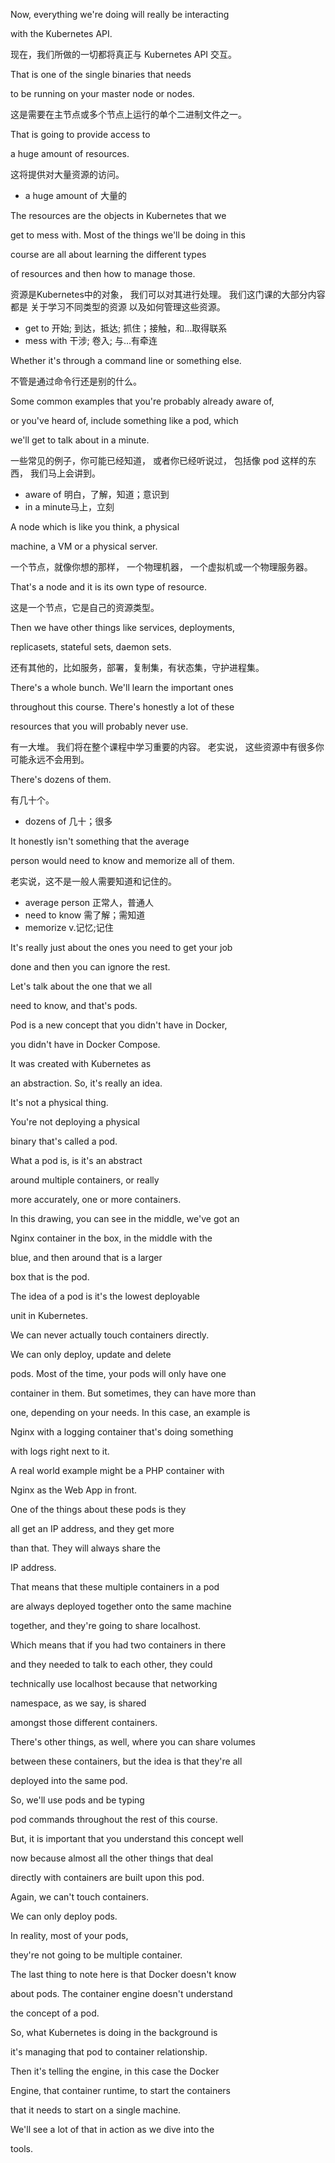 Now, everything we're doing will really be interacting

with the Kubernetes API.

现在，我们所做的一切都将真正与 Kubernetes API 交互。

That is one of the single binaries that needs

to be running on your master node or nodes.

这是需要在主节点或多个节点上运行的单个二进制文件之一。

That is going to provide access to

a huge amount of resources.

这将提供对大量资源的访问。
* a huge amount of 大量的

The resources are the objects in Kubernetes that we

get to mess with. Most of the things we'll be doing in this

course are all about learning the different types

of resources and then how to manage those.

资源是Kubernetes中的对象，
我们可以对其进行处理。
我们这门课的大部分内容都是
关于学习不同类型的资源
以及如何管理这些资源。
* get to 开始; 到达，抵达; 抓住；接触，和…取得联系
* mess with 干涉; 卷入; 与…有牵连

Whether it's through a command line or something else.

不管是通过命令行还是别的什么。

Some common examples that you're probably already aware of,

or you've heard of, include something like a pod, which

we'll get to talk about in a minute.

一些常见的例子，你可能已经知道，
或者你已经听说过，
包括像 pod 这样的东西，
我们马上会讲到。
* aware of 明白，了解，知道；意识到
* in a minute马上，立刻

A node which is like you think, a physical

machine, a VM or a physical server.

一个节点，就像你想的那样，
一个物理机器，
一个虚拟机或一个物理服务器。

That's a node and it is its own type of resource.

这是一个节点，它是自己的资源类型。

Then we have other things like services, deployments,

replicasets, stateful sets, daemon sets.

还有其他的，比如服务，部署，复制集，有状态集，守护进程集。

There's a whole bunch. We'll learn the important ones

throughout this course. There's honestly a lot of these

resources that you will probably never use.

有一大堆。
我们将在整个课程中学习重要的内容。
老实说，
这些资源中有很多你可能永远不会用到。

There's dozens of them.

有几十个。
* dozens of 几十；很多

It honestly isn't something that the average

person would need to know and memorize all of them.

老实说，这不是一般人需要知道和记住的。
* average person 正常人，普通人
* need to know 需了解；需知道
* memorize v.记忆;记住

It's really just about the ones you need to get your job

done and then you can ignore the rest.

Let's talk about the one that we all

need to know, and that's pods.

Pod is a new concept that you didn't have in Docker,

you didn't have in Docker Compose.

It was created with Kubernetes as

an abstraction. So, it's really an idea.

It's not a physical thing.

You're not deploying a physical

binary that's called a pod.

What a pod is, is it's an abstract

around multiple containers, or really

more accurately, one or more containers.

In this drawing, you can see in the middle, we've got an

Nginx container in the box, in the middle with the

blue, and then around that is a larger

box that is the pod.

The idea of a pod is it's the lowest deployable

unit in Kubernetes.

We can never actually touch containers directly.

We can only deploy, update and delete

pods. Most of the time, your pods will only have one

container in them. But sometimes, they can have more than

one, depending on your needs. In this case, an example is

Nginx with a logging container that's doing something

with logs right next to it.

A real world example might be a PHP container with

Nginx as the Web App in front.

One of the things about these pods is they

all get an IP address, and they get more

than that. They will always share the

IP address.

That means that these multiple containers in a pod

are always deployed together onto the same machine

together, and they're going to share localhost.

Which means that if you had two containers in there

and they needed to talk to each other, they could

technically use localhost because that networking

namespace, as we say, is shared

amongst those different containers.

There's other things, as well, where you can share volumes

between these containers, but the idea is that they're all

deployed into the same pod.

So, we'll use pods and be typing

pod commands throughout the rest of this course.

But, it is important that you understand this concept well

now because almost all the other things that deal

directly with containers are built upon this pod.

Again, we can't touch containers.

We can only deploy pods.

In reality, most of your pods,

they're not going to be multiple container.

The last thing to note here is that Docker doesn't know

about pods. The container engine doesn't understand

the concept of a pod.

So, what Kubernetes is doing in the background is

it's managing that pod to container relationship.

Then it's telling the engine, in this case the Docker

Engine, that container runtime, to start the containers

that it needs to start on a single machine.

We'll see a lot of that in action as we dive into the

tools.